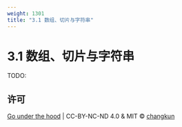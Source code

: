 ```yaml
---
weight: 1301
title: "3.1 数组、切片与字符串"
---
```


# 3.1 数组、切片与字符串

TODO:

## 许可

[Go under the hood](https://github.com/golang-design/under-the-hood) | CC-BY-NC-ND 4.0 & MIT &copy; [changkun](https://changkun.de)